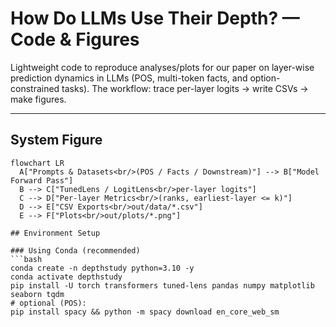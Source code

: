 # How Do LLMs Use Their Depth? — Code & Figures

Lightweight code to reproduce analyses/plots for our paper on layer-wise prediction dynamics in LLMs (POS, multi-token facts, and option-constrained tasks). The workflow: trace per-layer logits → write CSVs → make figures.

---

## System Figure

```mermaid
flowchart LR
  A["Prompts & Datasets<br/>(POS / Facts / Downstream)"] --> B["Model Forward Pass"]
  B --> C["TunedLens / LogitLens<br/>per-layer logits"]
  C --> D["Per-layer Metrics<br/>(ranks, earliest-layer <= k)"]
  D --> E["CSV Exports<br/>out/data/*.csv"]
  E --> F["Plots<br/>out/plots/*.png"]

## Environment Setup

### Using Conda (recommended)
```bash
conda create -n depthstudy python=3.10 -y
conda activate depthstudy
pip install -U torch transformers tuned-lens pandas numpy matplotlib seaborn tqdm
# optional (POS):
pip install spacy && python -m spacy download en_core_web_sm



